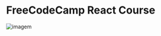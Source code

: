 # FreeCodeCamp React Course
 ![imagem](https://www.freecodecamp.org/portuguese/news/content/images/2023/03/Ekran-Resmi-2019-11-18-18.08.13.png)
